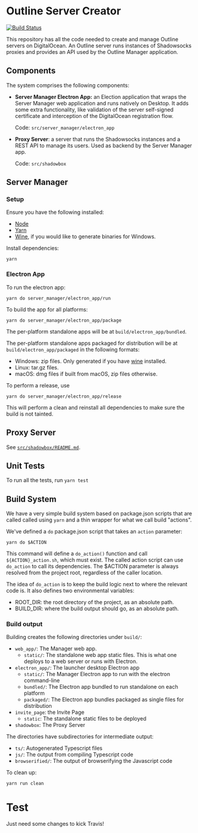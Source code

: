 # Outline Server Creator

[![Build Status](https://travis-ci.com/Jigsaw-Code/outline-server.svg?token=HiP4RTme8LSvyrP9kNJq&branch=master)](https://travis-ci.com/Jigsaw-Code/outline-server)

This repository has all the code needed to create and manage Outline servers on DigitalOcean. An Outline server runs
instances of Shadowsocks proxies and provides an API used by the Outline Manager application.


## Components

The system comprises the following components:

- **Server Manager Electron App:** an Election application that wraps the Server Manager web application and runs
  natively on Desktop. It adds some extra functionality, like validation of the server self-signed certificate and interception of the DigitalOcean registration flow.

  Code: `src/server_manager/electron_app`
- **Proxy Server**: a server that runs the Shadowsocks instances and a REST API to manage its users. Used as backend by the
  Server Manager app.

  Code: `src/shadowbox`

## Server Manager

### Setup

Ensure you have the following installed:
  - [Node](https://nodejs.org/)
  - [Yarn](https://yarnpkg.com/en/docs/install)
  - [Wine](https://www.winehq.org/download), if you would like to generate binaries for Windows.

Install dependencies:
```
yarn
```

### Electron App

To run the electron app:
```
yarn do server_manager/electron_app/run
```

To build the app for all platforms:
```
yarn do server_manager/electron_app/package
```

The per-platform standalone apps will be at `build/electron_app/bundled`.

The per-platform standalone apps packaged for distribution will be at
`build/electron_app/packaged` in the following formats:

- Windows: zip files. Only generated if you have [wine](https://www.winehq.org/download) installed.
- Linux: tar.gz files.
- macOS: dmg files if built from macOS, zip files otherwise.

To perform a release, use
```
yarn do server_manager/electron_app/release
```

This will perform a clean and reinstall all dependencies to make sure the build is not tainted.


## Proxy Server

See [`src/shadowbox/README.md`](src/shadowbox/README.md).

## Unit Tests

To run all the tests, run `yarn test`


## Build System

We have a very simple build system based on package.json scripts that are called called using `yarn`
and a thin wrapper for what we call build "actions".

We've defined a `do` package.json script that takes an `action` parameter:
```shell
yarn do $ACTION
```

This command will define a `do_action()` function and call `${ACTION}_action.sh`, which must exist.
The called action script can use `do_action` to call its dependencies. The $ACTION parameter is
always resolved from the project root, regardless of the caller location.

The idea of `do_action` is to keep the build logic next to where the relevant code is.
It also defines two environmental variables:

- ROOT_DIR: the root directory of the project, as an absolute path.
- BUILD_DIR: where the build output should go, as an absolute path.

### Build output

Building creates the following directories under `build/`:
- `web_app/`: The Manager web app.
  - `static/`: The standalone web app static files. This is what one deploys to a web server or runs with Electron.
- `electron_app/`: The launcher desktop Electron app
  - `static/`: The Manager Electron app to run with the electron command-line
  - `bundled/`: The Electron app bundled to run standalone on each platform
  - `packaged/`: The Electron app bundles packaged as single files for distribution
- `invite_page`: the Invite Page
  - `static`: The standalone static files to be deployed
- `shadowbox`: The Proxy Server

The directories have subdirectories for intermediate output:
- `ts/`: Autogenerated Typescript files
- `js/`: The output from compiling Typescript code
- `browserified/`: The output of browserifying the Javascript code

To clean up:
```
yarn run clean
```

# Test

Just need some changes to kick Travis!
